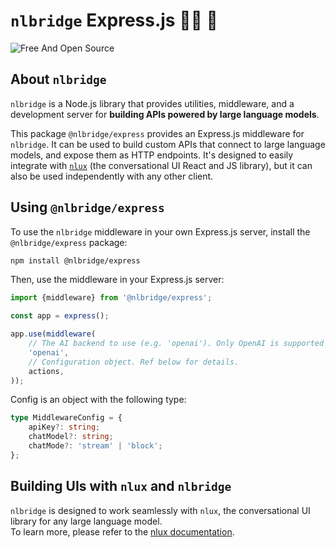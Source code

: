 # `nlbridge` Express.js 🌲💬 🌉

![Free And Open Source](https://img.shields.io/badge/Free%20%26%20Open%20Source-1ccb61)

## About `nlbridge`

`nlbridge` is a Node.js library that provides utilities, middleware, and a development server for **building APIs
powered by large language models**.

This package `@nlbridge/express` provides an Express.js middleware for `nlbridge`. It can be used to build custom APIs
that connect to large language models, and expose them as HTTP endpoints. It's designed to easily integrate with
[`nlux`](https://nlux.ai) (the conversational UI React and JS library), but it can also be used independently with any
other client.

## Using `@nlbridge/express`

To use the `nlbridge` middleware in your own Express.js server, install the `@nlbridge/express` package:

```sh
npm install @nlbridge/express
```

Then, use the middleware in your Express.js server:

```js
import {middleware} from '@nlbridge/express';

const app = express();

app.use(middleware(
    // The AI backend to use (e.g. 'openai'). Only OpenAI is supported at the moment.
    'openai',
    // Configuration object. Ref below for details.
    actions,
));
```

Config is an object with the following type:

```ts
type MiddlewareConfig = {
    apiKey?: string;
    chatModel?: string;
    chatMode?: 'stream' | 'block';
};
```

## Building UIs with `nlux` and `nlbridge`

`nlbridge` is designed to work seamlessly with `nlux`, the conversational UI library for any large language model.  
To learn more, please refer to the [nlux documentation](https://nlux.dev).